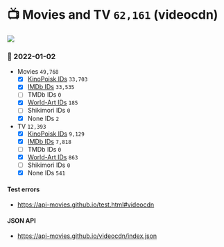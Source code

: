 # :tv: Movies and TV `62,161` (videocdn)

<a href="https://API-Movies.github.io"><img src="https://API-Movies.github.io/banner.png?cache"></a>

### :date: 2022-01-02
- Movies `49,768`
  - [x] <a href="https://API-Movies.github.io/videocdn/movie_kinopoisk_ids.json">KinoPoisk IDs</a> `33,703`
  - [x] <a href="https://API-Movies.github.io/videocdn/movie_imdb_ids.json">IMDb IDs</a> `33,535`
  - [ ] TMDb IDs `0`
  - [x] <a href="https://API-Movies.github.io/videocdn/movie_world_art_ids.json">World-Art IDs</a> `185`
  - [ ] Shikimori IDs `0`
  - [x] None IDs `2`
- TV `12,393`
  - [x] <a href="https://API-Movies.github.io/videocdn/tv_kinopoisk_ids.json">KinoPoisk IDs</a> `9,129`
  - [x] <a href="https://API-Movies.github.io/videocdn/tv_imdb_ids.json">IMDb IDs</a> `7,818`
  - [ ] TMDb IDs `0`
  - [x] <a href="https://API-Movies.github.io/videocdn/tv_world_art_ids.json">World-Art IDs</a> `863`
  - [ ] Shikimori IDs `0`
  - [x] None IDs `541`
#### Test errors
- <a href='https://api-movies.github.io/test.html#videocdn'>https://api-movies.github.io/test.html#videocdn</a>
#### JSON API
- <a href='https://api-movies.github.io/videocdn/index.json'>https://api-movies.github.io/videocdn/index.json</a>
